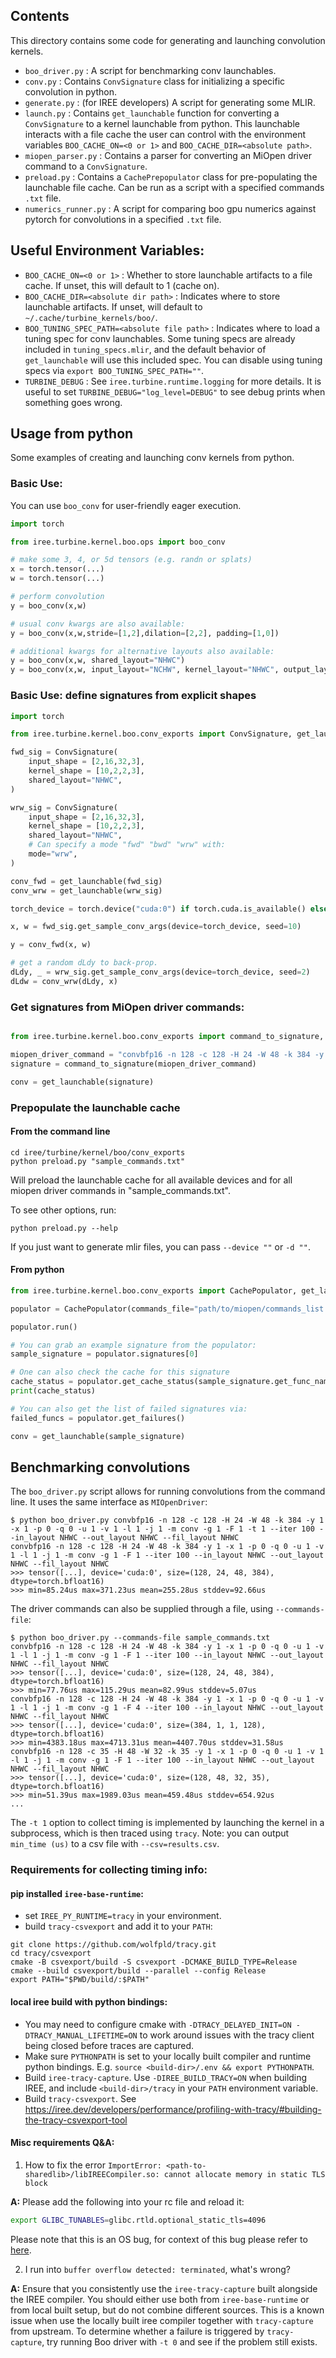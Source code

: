 ## Contents

This directory contains some code for generating and launching convolution kernels.

- `boo_driver.py` : A script for benchmarking conv launchables.
- `conv.py` : Contains `ConvSignature` class for initializing a specific convolution in python.
- `generate.py` : (for IREE developers) A script for generating some MLIR.
- `launch.py` : Contains `get_launchable` function for converting a `ConvSignature` to a kernel launchable from python. This launchable interacts with a file cache the user can control with the environment variables `BOO_CACHE_ON=<0 or 1>` and  `BOO_CACHE_DIR=<absolute path>`.
- `miopen_parser.py` : Contains a parser for converting an MiOpen driver command to a `ConvSignature`.
- `preload.py` : Contains a `CachePrepopulator` class for pre-populating the launchable file cache. Can be run as a script with a specified commands `.txt` file.
- `numerics_runner.py` : A script for comparing boo gpu numerics against pytorch for convolutions in a specified `.txt` file.

## Useful Environment Variables:

- `BOO_CACHE_ON=<0 or 1>` : Whether to store launchable artifacts to a file cache. If unset, this will default to 1 (cache on).
- `BOO_CACHE_DIR=<absolute dir path>` : Indicates where to store launchable artifacts. If unset, will default to `~/.cache/turbine_kernels/boo/`.
- `BOO_TUNING_SPEC_PATH=<absolute file path>` : Indicates where to load a tuning spec for conv launchables. Some tuning specs are already included in `tuning_specs.mlir`, and the default behavior of `get_launchable` will use this included spec. You can disable using tuning specs via `export BOO_TUNING_SPEC_PATH=""`.
- `TURBINE_DEBUG` : See `iree.turbine.runtime.logging` for more details. It is useful to set `TURBINE_DEBUG="log_level=DEBUG"` to see debug prints when something goes wrong.

## Usage from python

Some examples of creating and launching conv kernels from python.

### Basic Use:

You can use `boo_conv` for user-friendly eager execution.

```python
import torch

from iree.turbine.kernel.boo.ops import boo_conv

# make some 3, 4, or 5d tensors (e.g. randn or splats)
x = torch.tensor(...)
w = torch.tensor(...)

# perform convolution
y = boo_conv(x,w)

# usual conv kwargs are also available:
y = boo_conv(x,w,stride=[1,2],dilation=[2,2], padding=[1,0])

# additional kwargs for alternative layouts also available:
y = boo_conv(x,w, shared_layout="NHWC")
y = boo_conv(x,w, input_layout="NCHW", kernel_layout="NHWC", output_layout="NCHW")
```

### Basic Use: define signatures from explicit shapes

```python
import torch

from iree.turbine.kernel.boo.conv_exports import ConvSignature, get_launchable

fwd_sig = ConvSignature(
    input_shape = [2,16,32,3],
    kernel_shape = [10,2,2,3],
    shared_layout="NHWC",
)

wrw_sig = ConvSignature(
    input_shape = [2,16,32,3],
    kernel_shape = [10,2,2,3],
    shared_layout="NHWC",
    # Can specify a mode "fwd" "bwd" "wrw" with:
    mode="wrw",
)

conv_fwd = get_launchable(fwd_sig)
conv_wrw = get_launchable(wrw_sig)

torch_device = torch.device("cuda:0") if torch.cuda.is_available() else None

x, w = fwd_sig.get_sample_conv_args(device=torch_device, seed=10)

y = conv_fwd(x, w)

# get a random dLdy to back-prop.
dLdy, _ = wrw_sig.get_sample_conv_args(device=torch_device, seed=2)
dLdw = conv_wrw(dLdy, x)
```

### Get signatures from MiOpen driver commands:

```python

from iree.turbine.kernel.boo.conv_exports import command_to_signature, get_launchable

miopen_driver_command = "convbfp16 -n 128 -c 128 -H 24 -W 48 -k 384 -y 1 -x 1 -p 0 -q 0 -u 1 -v 1 -l 1 -j 1 -m conv -g 1 -F 1 -t 1 --iter 100 --in_layout NHWC --out_layout NHWC --fil_layout NHWC"
signature = command_to_signature(miopen_driver_command)

conv = get_launchable(signature)

```

### Prepopulate the launchable cache

#### From the command line

```
cd iree/turbine/kernel/boo/conv_exports
python preload.py "sample_commands.txt"
```

Will preload the launchable cache for all available devices and for all miopen driver commands in "sample_commands.txt".

To see other options, run:

```
python preload.py --help
```

If you just want to generate mlir files, you can pass `--device ""` or `-d ""`.

#### From python

```python
from iree.turbine.kernel.boo.conv_exports import CachePopulator, get_launchable

populator = CachePopulator(commands_file="path/to/miopen/commands_list.txt")

populator.run()

# You can grab an example signature from the populator:
sample_signature = populator.signatures[0]

# One can also check the cache for this signature
cache_status = populator.get_cache_status(sample_signature.get_func_name())
print(cache_status)

# You can also get the list of failed signatures via:
failed_funcs = populator.get_failures()

conv = get_launchable(sample_signature)
```

## Benchmarking convolutions

The `boo_driver.py` script allows for running convolutions from the command line. It uses the same interface as `MIOpenDriver`:

```console
$ python boo_driver.py convbfp16 -n 128 -c 128 -H 24 -W 48 -k 384 -y 1 -x 1 -p 0 -q 0 -u 1 -v 1 -l 1 -j 1 -m conv -g 1 -F 1 -t 1 --iter 100 --in_layout NHWC --out_layout NHWC --fil_layout NHWC
convbfp16 -n 128 -c 128 -H 24 -W 48 -k 384 -y 1 -x 1 -p 0 -q 0 -u 1 -v 1 -l 1 -j 1 -m conv -g 1 -F 1 --iter 100 --in_layout NHWC --out_layout NHWC --fil_layout NHWC
>>> tensor([...], device='cuda:0', size=(128, 24, 48, 384), dtype=torch.bfloat16)
>>> min=85.24us max=371.23us mean=255.28us stddev=92.66us
```

The driver commands can also be supplied through a file, using `--commands-file`:

```console
$ python boo_driver.py --commands-file sample_commands.txt
convbfp16 -n 128 -c 128 -H 24 -W 48 -k 384 -y 1 -x 1 -p 0 -q 0 -u 1 -v 1 -l 1 -j 1 -m conv -g 1 -F 1 --iter 100 --in_layout NHWC --out_layout NHWC --fil_layout NHWC
>>> tensor([...], device='cuda:0', size=(128, 24, 48, 384), dtype=torch.bfloat16)
>>> min=77.76us max=115.29us mean=82.99us stddev=5.07us
convbfp16 -n 128 -c 128 -H 24 -W 48 -k 384 -y 1 -x 1 -p 0 -q 0 -u 1 -v 1 -l 1 -j 1 -m conv -g 1 -F 4 --iter 100 --in_layout NHWC --out_layout NHWC --fil_layout NHWC
>>> tensor([...], device='cuda:0', size=(384, 1, 1, 128), dtype=torch.bfloat16)
>>> min=4383.18us max=4713.31us mean=4407.70us stddev=31.58us
convbfp16 -n 128 -c 35 -H 48 -W 32 -k 35 -y 1 -x 1 -p 0 -q 0 -u 1 -v 1 -l 1 -j 1 -m conv -g 1 -F 1 --iter 100 --in_layout NHWC --out_layout NHWC --fil_layout NHWC
>>> tensor([...], device='cuda:0', size=(128, 48, 32, 35), dtype=torch.bfloat16)
>>> min=51.39us max=1989.03us mean=459.48us stddev=654.92us
...
```

The `-t 1` option to collect timing is implemented by launching the kernel in a subprocess, which is then traced using `tracy`. Note: you can output `min_time (us)` to a csv file with `--csv=results.csv`.

### Requirements for collecting timing info:

#### pip installed `iree-base-runtime`:

- set `IREE_PY_RUNTIME=tracy` in your environment.
- build `tracy-csvexport` and add it to your `PATH`:

```
git clone https://github.com/wolfpld/tracy.git
cd tracy/csvexport
cmake -B csvexport/build -S csvexport -DCMAKE_BUILD_TYPE=Release
cmake --build csvexport/build --parallel --config Release
export PATH="$PWD/build/:$PATH"
```

#### local iree build with python bindings:

- You may need to configure cmake with `-DTRACY_DELAYED_INIT=ON -DTRACY_MANUAL_LIFETIME=ON` to work around issues with the tracy client being closed before traces are captured.
- Make sure `PYTHONPATH` is set to your locally built compiler and runtime python bindings. E.g. `source <build-dir>/.env && export PYTHONPATH`.
- Build `iree-tracy-capture`. Use `-DIREE_BUILD_TRACY=ON` when building IREE, and include `<build-dir>/tracy` in your `PATH` environment variable.
- Build `tracy-csvexport`. See https://iree.dev/developers/performance/profiling-with-tracy/#building-the-tracy-csvexport-tool

#### Misc requirements Q&A:

1. How to fix the error `ImportError: <path-to-sharedlib>/libIREECompiler.so: cannot allocate memory in static TLS block`

  **A:** Please add the following into your rc file and reload it:
  ```bash
  export GLIBC_TUNABLES=glibc.rtld.optional_static_tls=4096
  ```

  Please note that this is an OS bug, for context of this bug please refer to [here](https://github.com/pytorch/pytorch/issues/2575#issuecomment-1640566350).

2. I run into `buffer overflow detected: terminated`, what's wrong?

  **A:** Ensure that you consistently use the `iree-tracy-capture` built alongside the IREE compiler. You should either use both from `iree-base-runtime` or from local built setup, but do not combine different sources. This is a known issue when use the locally built iree compiler together with `tracy-capture` from upstream. To determine whether a failure is triggered by `tracy-capture`, try running Boo driver with `-t 0` and see if the problem still exists.
